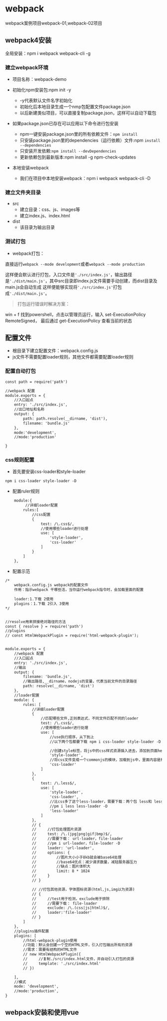 # webpack

webpack案例项目webpack-01,webpack-02项目

## webpack4安装

全局安装：npm i webpack webpack-cli -g

### 建立webpack环境

+ 项目名称：webpack-demo

+ 初始化npm安装包:npm init -y
  - -y代表默认文件名字初始化
  - 初始化后本地目录生成一个nmp包配置文件package.json
  - 以后新建类似项目，可以直接复制package.json，这样可以自动下载包

+ 如果package.json已存在可以应用以下命令进行包安装
  - npm一键安装package.json里的所有依赖文件：`npm install`
  - 只安装package.json里的dependencies（运行依赖）文件:npm `install --dependencies`
  - 只安装开发依赖:`npm install --devDependencies`
  - 更新依赖包到最新版本:npm install -g npm-check-updates
  
+ 本地安装webpack
  - 我们在项目中本地安装webpack：npm i webpack webpack-cli -D

### 建立文件夹目录

+ src
  - 建立目录：css、js、images等
  - 建立index.js、index.html
+ dist
  - 该目录为输出目录



### 测试打包

+ webpack打包：

 直接运行`webpack --mode development`或者`webpack --mode production`

这样便会默认进行打包，入口文件是`'./src/index.js'`，输出路径是`'./dist/main.js'`，其中src目录即index.js文件需要手动创建，而dist目录及main.js会自动生成
这样便能够实现将`'./src/index.js'`打包成`'./dist/main.js'`。 

> 打包运行错误时解决方案：

win + f 找到powershell，点击以管理员运行，输入 set-ExecutionPolicy RemoteSigned，
最后通过 get-ExecutionPolicy 查看当前的状态

## 配置文件

+ 根目录下建立配置文件：webpack.config.js
+ js文件不需要配置loader规则，其他文件都需要配置loader规则


### 配置自动打包

```html
const path = require('path')

//webpack 配置
module.exports = {    
    //入口起点
    entry: './src/index.js',
    //出口地址和名称
    output: {
        path: path.resolve(__dirname, 'dist'),
        filename: 'bundle.js'
    },
    mode:'development',
	//mode:'production'

}
```

### css规则配置

+ 首先要安装css-loader和style-loader

````html
npm i css-loader style-loader -D
````

+ 配置ruler规则

````html
    module:{
         //详细loader配置
        rules:[
            //css配置
            {
                test: /\.css$/,
                //使用哪些loader进行处理
                use: [
                    'style-loader',
                    'css-loader'
                ]  
            }
        ]
    },
````

+ 配置示范

```html
/*
    webpack.config.js webpack的配置文件
    作用：指示webpack 干哪些活，当你运行webpack指令时，会加载里面的配置
    
    loader:1.下载 2使用
    plugins：1.下载 2引入 3使用
*/


//resolve用来拼接绝对路径的方法
const { resolve } = require('path')
//plugins
// const HtmlWebpackPlugin = require('html-webpack-plugin');


module.exports = {
    //webpack 配置
    //入口起点
    entry: './src/index.js',
    //输出
    output: {
        filename: 'bundle.js',
        //输出路径,__dirname，nodejs的变量，代表当前文件的目录路径
        path: resolve(__dirname, 'dist')
    },
    //loader配置
    module: {
        rules: [
            //详细loader配置
            {
                //匹配哪些文件,正则表达式，不同文件匹配不同的loader
                test: /\.css$/,
                //使用哪些loader进行处理
                use: [
                    //use执行顺序，从下到上
                    //以下两个包都要下载 npm i css-loader style-loader -D

                    //创建style标签，将js中的css样式资源插入进去，添加到页面head中生效
                    'style-loader',
                    //将css文件变成一个commonjs的模块，加载到js中，里面内容是样式字符串
                    'css-loader'
                ]
            },
            {
                test: /\.less$/,
                use: [
                    'style-loader',
                    'css-loader',
                    //比css多了这个less-loader，需要下载：两个包 less和 less-loader
                    //pm i less less-loader -D
                    'less-loader'
                ]
            },
            // {
            //     //打包处理图片资源
            //     test: /\.(jpg|png|gif|bmp)$/,
            //     //需要下载： url-loader，file-loader
            //     //pm i url-loader，file-loader -D
            //     loader: 'url-loader',
            //     options: {
            //         //图片大小小于8kb就会被base64处理
            //         //base64优点：减少请求数量，减轻服务器压力
            //         //缺点：图片体积大
            //         limit: 8 * 1024
            //     }
            // }

            // //打包其他资源，字体图标资源(html,js,img以为资源)
            // {
            //     //test用于检测，exclude用于排除
            //     //需要下载： file-loader
            //     exclude: /\.(css|js|html)$/,
            //     loader:'file-loader'
            // }
        ]
    },
    //plugins插件配置
    plugins: [
        //html-webpack-plugin使用
        //功能：默认会创建一个空的HTML文件，引入打包输出所有的资源
        //需求：需要有结构的HTML文件
        // new HtmlWebpackPlugin({
        //     //复制./src/index.html文件，并自动引入打包的资源
        //     template: './src/index.html'
        // })

    ],
    //模式
    mode: 'development',
    //mode:'production',
}
```


## webpack安装和使用vue

